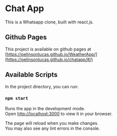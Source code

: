 # Chat App

This is a Whatsapp clone, built with react.js.

## Github Pages

This project is available on github pages at [https://pelinsonlucas.github.io/WeatherApp/](https://pelinsonlucas.github.io/chatapp/#/)

## Available Scripts

In the project directory, you can run:

### `npm start`

Runs the app in the development mode.\
Open [http://localhost:3000](http://localhost:3000) to view it in your browser.

The page will reload when you make changes.\
You may also see any lint errors in the console.


